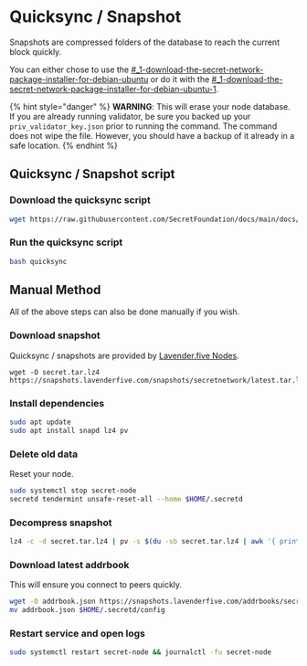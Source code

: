 # Quicksync / Snapshot

Snapshots are compressed folders of the database to reach the current block quickly.

You can either chose to use the [#\_1-download-the-secret-network-package-installer-for-debian-ubuntu](snapshot.md#\_1-download-the-secret-network-package-installer-for-debian-ubuntu "mention") or do it with the [#\_1-download-the-secret-network-package-installer-for-debian-ubuntu-1](snapshot.md#\_1-download-the-secret-network-package-installer-for-debian-ubuntu-1 "mention").

{% hint style="danger" %}
**WARNING**: This will erase your node database. If you are already running validator, be sure you backed up your `priv_validator_key.json` prior to running the command. The command does not wipe the file. However, you should have a backup of it already in a safe location.
{% endhint %}

## Quicksync / Snapshot script <a href="#_1-download-the-secret-network-package-installer-for-debian-ubuntu" id="_1-download-the-secret-network-package-installer-for-debian-ubuntu"></a>

### Download the quicksync script

```bash
wget https://raw.githubusercontent.com/SecretFoundation/docs/main/docs/node-guides/quicksync
```

### Run the quicksync script

```bash
bash quicksync
```

## Manual Method <a href="#_1-download-the-secret-network-package-installer-for-debian-ubuntu" id="_1-download-the-secret-network-package-installer-for-debian-ubuntu"></a>

All of the above steps can also be done manually if you wish.

### Download snapshot

Quicksync / snapshots are provided by [Lavender.five Nodes](https://services.lavenderfive.com/mainnet/secretnetwork/snapshot).

```
wget -O secret.tar.lz4 https://snapshots.lavenderfive.com/snapshots/secretnetwork/latest.tar.lz4
```

### Install dependencies

```bash
sudo apt update
sudo apt install snapd lz4 pv
```

### Delete old data

Reset your node.&#x20;

```bash
sudo systemctl stop secret-node
secretd tendermint unsafe-reset-all --home $HOME/.secretd
```

### Decompress snapshot

```bash
lz4 -c -d secret.tar.lz4 | pv -s $(du -sb secret.tar.lz4 | awk '{ print $1 }') | tar -x -C $HOME/.secretd
```

### Download latest addrbook

This will ensure you connect to peers quickly.

```bash
wget -O addrbook.json https://snapshots.lavenderfive.com/addrbooks/secretnetwork/addrbook.json
mv addrbook.json $HOME/.secretd/config
```

### Restart service and open logs

```bash
sudo systemctl restart secret-node && journalctl -fu secret-node
```

